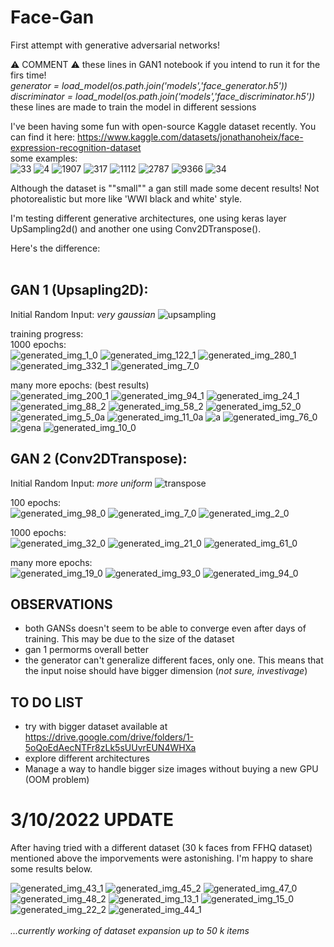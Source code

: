 # Face-Gan
First attempt with generative adversarial networks! 

:warning: COMMENT :warning: these lines in GAN1 notebook if you intend to run it for the firs time!<br>
*generator = load_model(os.path.join('models','face_generator.h5'))*<br>
*discriminator = load_model(os.path.join('models','face_discriminator.h5'))*
these lines are made to train the model in different sessions 

I've been having some fun with open-source Kaggle dataset recently. You can find it here: https://www.kaggle.com/datasets/jonathanoheix/face-expression-recognition-dataset <br>
some examples:<br>
![33](https://user-images.githubusercontent.com/49094051/193403879-1ccab13e-9005-4e0c-bbef-5e9c50ec5112.jpg)
![4](https://user-images.githubusercontent.com/49094051/193403891-720cf792-929d-4b17-9369-530476395d89.jpg)
![1907](https://user-images.githubusercontent.com/49094051/193403909-251536d6-7755-4466-ba92-e7bcf5fc94bd.jpg)
![317](https://user-images.githubusercontent.com/49094051/193403929-7eee066b-9ba6-451c-9c93-6d262c3bc59a.jpg)
![1112](https://user-images.githubusercontent.com/49094051/193403933-b8745056-16e1-4d0d-bf81-32824aef1e3b.jpg)
![2787](https://user-images.githubusercontent.com/49094051/193403940-4502852f-7ad3-471d-ae88-4f77750dd12f.jpg)
![9366](https://user-images.githubusercontent.com/49094051/193403945-bfb5c4c9-c82d-41d4-a361-41863d04464e.jpg)
![34](https://user-images.githubusercontent.com/49094051/193403959-cc5d7de4-6c01-4a1c-9ca0-d788d2108c5d.jpg)

Although the dataset is ""small"" a gan still made some decent results! Not photorealistic but more like 'WWI black and white' style. 

I'm testing different generative architectures, one using keras layer UpSampling2d() and another one using Conv2DTranspose(). 

Here's the difference:<br><br>
## GAN 1 (Upsapling2D):
Initial Random Input: *very gaussian*
![upsampling](https://user-images.githubusercontent.com/49094051/193403332-16958b10-55a8-4bf5-9978-00907191030e.PNG)

training progress:<br>
1000 epochs:<br>
![generated_img_1_0](https://user-images.githubusercontent.com/49094051/193402829-e602d784-c233-4730-a85c-8c8bd8c5e13b.png)
![generated_img_122_1](https://user-images.githubusercontent.com/49094051/193403130-2585c258-3999-4c56-bec8-963c316d8484.png)
![generated_img_280_1](https://user-images.githubusercontent.com/49094051/193403132-e267f19a-a1c3-4c75-ab4b-f4d83a1c8037.png)
![generated_img_332_1](https://user-images.githubusercontent.com/49094051/193403133-b65a34e3-83f7-42cd-8045-d617629cd597.png)
![generated_img_7_0](https://user-images.githubusercontent.com/49094051/193403140-8e9242a2-d78b-4a4d-b3a5-dad97fad688a.png)

many more epochs: (best results) <br>
![generated_img_200_1](https://user-images.githubusercontent.com/49094051/193403166-8b97b946-1717-49e6-aa4c-b7820c626bea.png)
![generated_img_94_1](https://user-images.githubusercontent.com/49094051/193403168-2580c737-634c-47e6-a6af-efcf03e4dccb.png)
![generated_img_24_1](https://user-images.githubusercontent.com/49094051/193403170-38d9ddfc-fc99-4c80-b44a-11704ec7c4f6.png)
![generated_img_88_2](https://user-images.githubusercontent.com/49094051/193403171-3d11bcbb-0d79-4ba4-8517-75805262884c.png)
![generated_img_58_2](https://user-images.githubusercontent.com/49094051/193403172-1ec5a6fd-aaed-4982-b525-a7634d2f6662.png)
![generated_img_52_0](https://user-images.githubusercontent.com/49094051/193403173-b1a51304-5b26-4493-87d6-e87db24f99e8.png)
![generated_img_5_0a](https://user-images.githubusercontent.com/49094051/193403174-6a10639c-acee-4446-aa02-462e36846bab.png)
![generated_img_11_0a](https://user-images.githubusercontent.com/49094051/193403176-da440522-cde1-42b7-a3a6-c21499324e94.png)
![a](https://user-images.githubusercontent.com/49094051/193403177-a744bee1-c729-4ead-ab4b-9f45146e6285.png)
![generated_img_76_0](https://user-images.githubusercontent.com/49094051/193403179-775c81c0-8f21-4bed-b4c4-f1ba97ca60b8.png)
![gena](https://user-images.githubusercontent.com/49094051/193403180-6f54d2c7-9cda-4d28-bab3-ad7ed4da4542.png)
![generated_img_10_0](https://user-images.githubusercontent.com/49094051/193403181-ba15fa7a-a69f-4d6c-bad1-970275923f6d.png)

## GAN 2 (Conv2DTranspose): 
Initial Random Input: *more uniform* 
![transpose](https://user-images.githubusercontent.com/49094051/193403255-bbea3c81-e01a-4e62-b31a-3e5406099b06.png)

100 epochs:<br>
![generated_img_98_0](https://user-images.githubusercontent.com/49094051/193403387-221ada17-f159-4351-ac44-1cafb73960da.png)
![generated_img_7_0](https://user-images.githubusercontent.com/49094051/193403397-dc98ad2a-059b-4c87-b350-8e86112cdc60.png)
![generated_img_2_0](https://user-images.githubusercontent.com/49094051/193403710-ced6974b-3db0-40e8-9ff2-b46aa95c090d.png)

1000 epochs:<br>
![generated_img_32_0](https://user-images.githubusercontent.com/49094051/193418022-6eea7d42-b450-41b3-8bb1-3f606af4e126.png)
![generated_img_21_0](https://user-images.githubusercontent.com/49094051/193418023-88571059-62c9-43a7-8e9d-81b5ac665701.png)
![generated_img_61_0](https://user-images.githubusercontent.com/49094051/193418024-5ac5a729-b2db-4068-ba68-3dcac4825727.png)

many more epochs: <br>
![generated_img_19_0](https://user-images.githubusercontent.com/49094051/193428705-44a4836e-1194-4904-a93a-1a0ffc60a1dc.png)
![generated_img_93_0](https://user-images.githubusercontent.com/49094051/193428706-729e82fd-5cdd-48f8-8de9-36057793f0ed.png)
![generated_img_94_0](https://user-images.githubusercontent.com/49094051/193428707-7bff618e-0041-4177-a967-762a6c0ecaa7.png)


## OBSERVATIONS
- both GANSs doesn't seem to be able to converge even after days of training. This may be due to the size of the dataset
- gan 1 permorms overall better 
- the generator can't generalize different faces, only one. This means that the input noise should have bigger dimension (*not sure, investivage*)

## TO DO LIST
- try with bigger dataset available at https://drive.google.com/drive/folders/1-5oQoEdAecNTFr8zLk5sUUvrEUN4WHXa
- explore different architectures
- Manage a way to handle bigger size images without buying a new GPU (OOM problem)


# 3/10/2022 UPDATE
After having tried with a different dataset (30 k faces from FFHQ dataset) mentioned above the imporvements were astonishing. I'm happy to share some results below. 

![generated_img_43_1](https://user-images.githubusercontent.com/49094051/193564425-7a1f8c31-e835-4426-a063-550c1e7aa256.png)
![generated_img_45_2](https://user-images.githubusercontent.com/49094051/193564427-007df028-e275-4d29-9d8f-1c641a9218ad.png)
![generated_img_47_0](https://user-images.githubusercontent.com/49094051/193564428-4ce10fe6-d1d1-4c9a-b80f-3da6a44e8439.png)
![generated_img_48_2](https://user-images.githubusercontent.com/49094051/193564429-12968501-32f5-488e-a528-ef7e523ef025.png)
![generated_img_13_1](https://user-images.githubusercontent.com/49094051/193564431-ce70a5dc-d904-4982-aa30-d009970f8ef5.png)
![generated_img_15_0](https://user-images.githubusercontent.com/49094051/193564432-549cef74-1229-4710-9f2b-e3776d78a450.png)
![generated_img_22_2](https://user-images.githubusercontent.com/49094051/193564436-e8933452-9084-4975-aaa0-7be57d1477be.png)
![generated_img_44_1](https://user-images.githubusercontent.com/49094051/193564449-52d4a08b-3cc0-4414-895c-291fc82f872e.png)
<br>
<br>
*...currently working of dataset expansion up to 50 k items*
